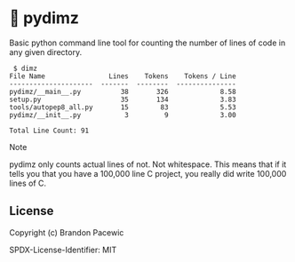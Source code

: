 # :100: pydimz

Basic python command line tool for counting the number of lines of code in any given directory.

```
 $ dimz
File Name                Lines    Tokens    Tokens / Line
---------------------  -------  --------  ---------------
pydimz/__main__.py          38       326             8.58
setup.py                    35       134             3.83
tools/autopep8_all.py       15        83             5.53
pydimz/__init__.py           3         9             3.00

Total Line Count: 91
```

> [!NOTE]
> pydimz only counts actual lines of not. Not whitespace. This means that if it tells you that you have a 100,000 line C project, you really did write 100,000 lines of C.

## License

Copyright (c) Brandon Pacewic

SPDX-License-Identifier: MIT
